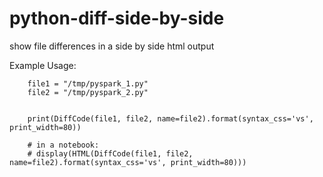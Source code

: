 # python-diff-side-by-side
show file differences in a side by side html output

Example Usage:

```
    file1 = "/tmp/pyspark_1.py"
    file2 = "/tmp/pyspark_2.py"


    print(DiffCode(file1, file2, name=file2).format(syntax_css='vs', print_width=80))

    # in a notebook:
    # display(HTML(DiffCode(file1, file2, name=file2).format(syntax_css='vs', print_width=80)))

```
